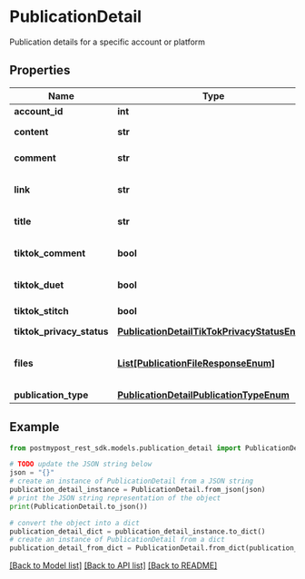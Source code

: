 # PublicationDetail

Publication details for a specific account or platform

## Properties

Name | Type | Description | Notes
------------ | ------------- | ------------- | -------------
**account_id** | **int** | Account ID | [optional] 
**content** | **str** | Publication text | [optional] 
**comment** | **str** | First comment | [optional] 
**link** | **str** | External link for the publication | [optional] 
**title** | **str** | Publication title | [optional] 
**tiktok_comment** | **bool** | Allow comments on TikTok | [optional] 
**tiktok_duet** | **bool** | Allow duets on TikTok | [optional] 
**tiktok_stitch** | **bool** | Allow stitch on TikTok | [optional] 
**tiktok_privacy_status** | [**PublicationDetailTikTokPrivacyStatusEnum**](PublicationDetailTikTokPrivacyStatusEnum.md) |  | [optional] 
**files** | [**List[PublicationFileResponseEnum]**](PublicationFileResponseEnum.md) | List of files attached to the publication | [optional] 
**publication_type** | [**PublicationDetailPublicationTypeEnum**](PublicationDetailPublicationTypeEnum.md) |  | 

## Example

```python
from postmypost_rest_sdk.models.publication_detail import PublicationDetail

# TODO update the JSON string below
json = "{}"
# create an instance of PublicationDetail from a JSON string
publication_detail_instance = PublicationDetail.from_json(json)
# print the JSON string representation of the object
print(PublicationDetail.to_json())

# convert the object into a dict
publication_detail_dict = publication_detail_instance.to_dict()
# create an instance of PublicationDetail from a dict
publication_detail_from_dict = PublicationDetail.from_dict(publication_detail_dict)
```
[[Back to Model list]](../README.md#documentation-for-models) [[Back to API list]](../README.md#documentation-for-api-endpoints) [[Back to README]](../README.md)


